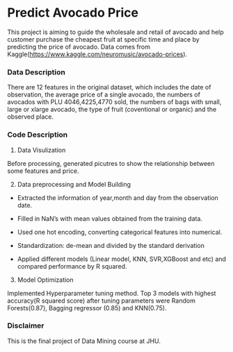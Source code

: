 # Predict Avocado Price 


This project is aiming to guide the wholesale and retail of avocado and help customer purchase the cheapest fruit at specific time and place by predicting the price of avocado. Data comes from Kaggle(https://www.kaggle.com/neuromusic/avocado-prices).

### Data Description

There are 12 features in the original dataset, which includes the date of observation, the average price of a single avocado, the numbers of avocados with PLU 4046,4225,4770 sold, the numbers of bags with small, large or xlarge avocado, the type of fruit (coventional or organic) and the observed place.


### Code Description

1. Data Visulization 

Before processing, generated picutres to show the relationship between some features and price. 

2. Data preprocessing and Model Building 

- Extracted the information of year,month and day from the observation date. 

- Filled in NaN’s with mean values obtained from the training data.

- Used one hot encoding, converting categorical features into numerical.

- Standardization: de-mean and divided by the standard derivation

- Applied different models (Linear model, KNN, SVR,XGBoost and etc) and compared performance by R squared.

3. Model Optimization 

Implemented Hyperparameter tuning method. Top 3 models with highest accuracy(R squared score) after tuning parameters were Random Forests(0.87), Bagging regressor (0.85) and KNN(0.75).



### Disclaimer

This is the final project of Data Mining course at JHU. 


